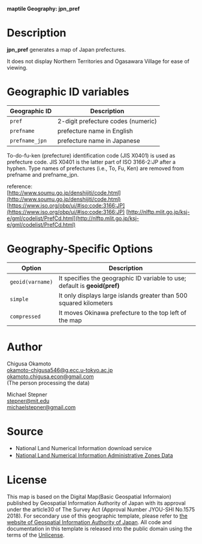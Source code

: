 **maptile  Geography: jpn_pref**

# Description

**jpn_pref** generates a map of Japan prefectures.

It does not display Northern Territories and Ogasawara Village for ease of viewing.

# Geographic ID variables


|Geographic ID|Description|
|---|---|
|`pref`|2-digit prefecture codes (numeric)|
|`prefname `|prefecture name in English |
|`prefname_jpn `|prefecture name in Japanese |



To-do-fu-ken (prefecture) identification code (JIS X0401) is used as prefecture code. JIS X0401 is the latter part of ISO 3166-2:JP after a hyphen. Type names of prefectures (i.e., To, Fu, Ken) are removed from prefname and prefname_jpn.



reference:  
[http://www.soumu.go.jp/denshijiti/code.html](http://www.soumu.go.jp/denshijiti/code.html)  
[https://www.iso.org/obp/ui/#iso:code:3166:JP](https://www.iso.org/obp/ui/#iso:code:3166:JP)
[http://nlftp.mlit.go.jp/ksj-e/gml/codelist/PrefCd.html](http://nlftp.mlit.go.jp/ksj-e/gml/codelist/PrefCd.html)

# Geography-Specific Options


|Option|Description|
|---|---|
|`geoid(varname)`| It specifies the geographic ID variable to use; default is **geoid(pref)** |
|`simple `| It only displays large islands greater than 500 squared kilometers |
|`compressed `| It moves Okinawa prefecture to the top left of the map |





# Author

Chigusa Okamoto  
okamoto-chigusa546@g.ecc.u-tokyo.ac.jp  
okamoto.chigusa.econ@gmail.com  
(The person processing the data)

Michael Stepner  
stepner@mit.edu  
michaelstepner@gmail.com


# Source
- National Land Numerical Information download service 
- [National Land Numerical Information  Administrative Zones Data](http://nlftp.mlit.go.jp/ksj/gml/datalist/KsjTmplt-N03-v2_3.html) 
　
	


# License
This map is based on the Digital Map(Basic Geospatial Informaion) published by Geospatial Information Authority of Japan with its approval under the article30 of The Survey Act (Approval Number JYOU-SHI No.1575 2018). For secondary use of this geographic template, please refer to [the website of Geospatial Information Authority of Japan](http://www.gsi.go.jp/). All code and documentation in this template is released into the public domain using the terms of the [Unlicense](http://unlicense.org/).